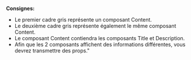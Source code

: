 **Consignes:**

* Le premier cadre gris représente un composant Content. 
* Le deuxième cadre gris représente également le même composant Content.
* Le composant Content contiendra les composants Title et Description.
* Afin que les 2 composants affichent des informations différentes, vous devrez transmettre des props."
